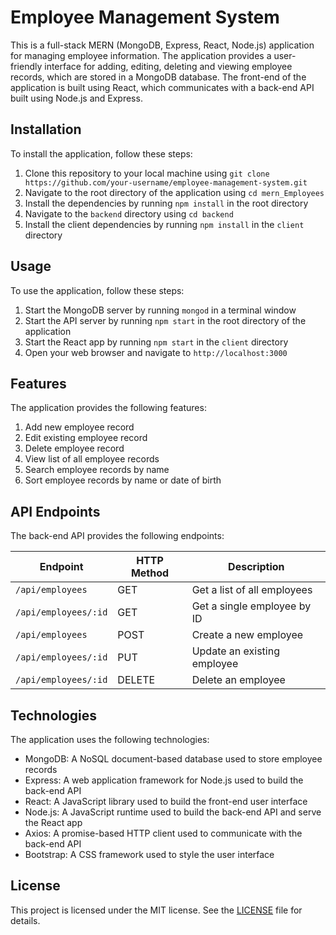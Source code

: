 

# Employee Management System

This is a full-stack MERN (MongoDB, Express, React, Node.js) application for managing employee information. The application provides a user-friendly interface for adding, editing, deleting and viewing employee records, which are stored in a MongoDB database. The front-end of the application is built using React, which communicates with a back-end API built using Node.js and Express.

## Installation

To install the application, follow these steps:

1. Clone this repository to your local machine using `git clone https://github.com/your-username/employee-management-system.git`
2. Navigate to the root directory of the application using `cd mern_Employees`
3. Install the dependencies by running `npm install` in the root directory
4. Navigate to the `backend` directory using `cd backend`
5. Install the client dependencies by running `npm install` in the `client` directory

## Usage

To use the application, follow these steps:

1. Start the MongoDB server by running `mongod` in a terminal window
2. Start the API server by running `npm start` in the root directory of the application
3. Start the React app by running `npm start` in the `client` directory
4. Open your web browser and navigate to `http://localhost:3000`

## Features

The application provides the following features:

1. Add new employee record
2. Edit existing employee record
3. Delete employee record
4. View list of all employee records
5. Search employee records by name
6. Sort employee records by name or date of birth

## API Endpoints

The back-end API provides the following endpoints:

| Endpoint | HTTP Method | Description |
| --- | --- | --- |
| `/api/employees` | GET | Get a list of all employees |
| `/api/employees/:id` | GET | Get a single employee by ID |
| `/api/employees` | POST | Create a new employee |
| `/api/employees/:id` | PUT | Update an existing employee |
| `/api/employees/:id` | DELETE | Delete an employee |

## Technologies

The application uses the following technologies:

- MongoDB: A NoSQL document-based database used to store employee records
- Express: A web application framework for Node.js used to build the back-end API
- React: A JavaScript library used to build the front-end user interface
- Node.js: A JavaScript runtime used to build the back-end API and serve the React app
- Axios: A promise-based HTTP client used to communicate with the back-end API
- Bootstrap: A CSS framework used to style the user interface

## License

This project is licensed under the MIT license. See the [LICENSE](LICENSE) file for details.
